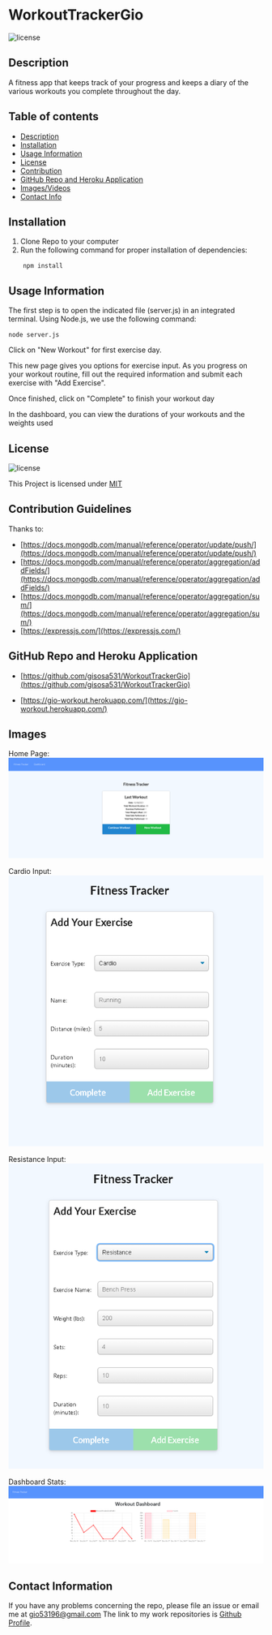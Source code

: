 # WorkoutTrackerGio
![license](https://img.shields.io/badge/License-MIT-yellow.svg)

## Description
A fitness app that keeps track of your progress and keeps a diary of the various workouts you complete throughout the day.

## Table of contents

* [Description](#description)
* [Installation](#installation)
* [Usage Information](#usage)
* [License](#license) 
* [Contribution](#contribution)
* [GitHub Repo and Heroku Application](#GitHub)
* [Images/Videos](#Images)
* [Contact Info](#questions)

## Installation
1. Clone Repo to your computer
2. Run the following command for proper installation of dependencies:
```
    npm install
```


## Usage Information
The first step is to open the indicated file (server.js) in an integrated terminal. 
Using Node.js, we use the following command:
```
node server.js 
```

Click on "New Workout" for first exercise day.

This new page gives you options for exercise input. As you progress on your workout routine, fill out the required information and submit each exercise with "Add Exercise". 

Once finished, click on "Complete" to finish your workout day

In the dashboard, you can view the durations of your workouts and the weights used

## License
![license](https://img.shields.io/badge/License-MIT-yellow.svg)

This Project is licensed under [MIT](https://opensource.org/licenses/MIT)

## Contribution Guidelines
Thanks to:
* [https://docs.mongodb.com/manual/reference/operator/update/push/](https://docs.mongodb.com/manual/reference/operator/update/push/)
* [https://docs.mongodb.com/manual/reference/operator/aggregation/addFields/](https://docs.mongodb.com/manual/reference/operator/aggregation/addFields/)
* [https://docs.mongodb.com/manual/reference/operator/aggregation/sum/](https://docs.mongodb.com/manual/reference/operator/aggregation/sum/)
* [https://expressjs.com/](https://expressjs.com/)

## GitHub Repo and Heroku Application
* [https://github.com/gisosa531/WorkoutTrackerGio](https://github.com/gisosa531/WorkoutTrackerGio)

* [https://gio-workout.herokuapp.com/](https://gio-workout.herokuapp.com/)

## Images
Home Page:
<img src="./public/images/HomePage.png" alt="The start page of the deployed Heroku Tracker Site">

Cardio Input:
<img src="./public/images/CardioInput.png" alt="Input choices for cardio exercises">

Resistance Input:
<img src="./public/images/ResistanceInput.png" alt="Input choices for resistance exercises">

Dashboard Stats:
<img src="./public/images/dashboardStats.png" alt="stats page of 7 workouts">

## Contact Information
If you have any problems concerning the repo, please file an issue or email me at 
gio53196@gmail.com
The link to my work repositories is 
[Github Profile](https://github.com/gisosa531/).